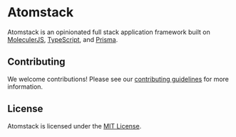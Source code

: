 # Atomstack

Atomstack is an opinionated full stack application framework built on [MoleculerJS](https://moleculer.services/), [TypeScript](https://www.typescriptlang.org/), and [Prisma](https://www.prisma.io/).

## Contributing

We welcome contributions! Please see our [contributing guidelines](./CONTRIBUTING.md) for more information.

## License

Atomstack is licensed under the [MIT License](./LICENSE).
